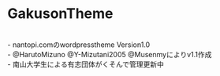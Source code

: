 # GakusonTheme
<br>
- nantopi.comのwordpresstheme Version1.0<br>
- @HarutoMizuno @Y-Mizutani2005 @Musenmyによりv1.1作成<br>
- 南山大学生による有志団体がくそんで管理更新中<br>
